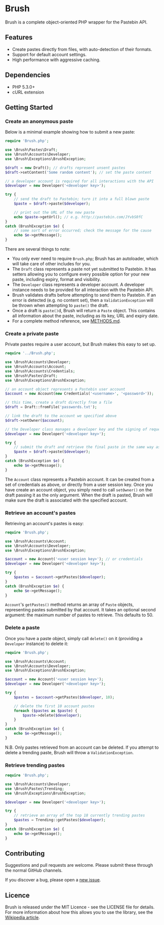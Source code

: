 # Brush

Brush is a complete object-oriented PHP wrapper for the Pastebin API.

## Features

 - Create pastes directly from files, with auto-detection of their formats.
 - Support for default account settings.
 - High performance with aggressive caching.

## Dependencies

 - PHP 5.3.0+
 - cURL extension

## Getting Started

### Create an anonymous paste

Below is a minimal example showing how to submit a new paste:

``` php
require 'Brush.php';

use \Brush\Pastes\Draft;
use \Brush\Accounts\Developer;
use \Brush\Exceptions\BrushException;

$draft = new Draft(); // drafts represent unsent pastes
$draft->setContent('Some random content'); // set the paste content

// a developer account is required for all interactions with the API
$developer = new Developer('<developer key>');

try {
	// send the draft to Pastebin; turn it into a full blown paste
	$paste = $draft->paste($developer);

	// print out the URL of the new paste
	echo $paste->getUrl(); // e.g. http://pastebin.com/JYvbS0fC
}
catch (BrushException $e) {
	// some sort of error occurred; check the message for the cause
	echo $e->getMessage();
}
```

There are several things to note:

 - You only ever need to require `Brush.php`; Brush has an autoloader, which will take care of other includes for you.
 - The `Draft` class represents a paste not yet submitted to Pastebin. It has setters allowing you to configure every possible option for your new paste, including expiry, format and visibility.
 - The `Developer` class represents a developer account. A developer instance needs to be provided for all interaction with the Pastebin API.
 - Brush validates drafts before attempting to send them to Pastebin. If an error is detected (e.g. no content set), then a `ValidationException` will be thrown when attempting to `paste()` the draft.
 - Once a draft is `paste()`d, Brush will return a `Paste` object. This contains all information about the paste, including as its key, URL and expiry date.
 - For a complete method reference, see [METHODS.md](METHODS.md).

### Create a private paste

Private pastes require a user account, but Brush makes this easy to set up.

``` php
require '../Brush.php';

use \Brush\Accounts\Developer;
use \Brush\Accounts\Account;
use \Brush\Accounts\Credentials;
use \Brush\Pastes\Draft;
use \Brush\Exceptions\BrushException;

// an account object represents a Pastebin user account
$account = new Account(new Credentials('<username>', '<password>'));

// this time, create a draft directly from a file
$draft = Draft::fromFile('passwords.txt');

// link the draft to the account we specified above
$draft->setOwner($account);

// the Developer class manages a developer key and the signing of requests with it
$developer = new Developer('<developer key>');

try {
	// submit the draft and retrieve the final paste in the same way as above
	$paste = $draft->paste($developer);
}
catch (BrushException $e) {
	echo $e->getMessage();
}
```

The `Account` class represents a Pastebin account. It can be created from a set of credentials as above, or directly from a user session key. Once you have create an account object, you simply need to call `setOwner()` on the draft passing it as the only argument. When the draft is pasted, Brush will make sure the draft is associated with the specified account.

### Retrieve an account's pastes

Retrieving an account's pastes is easy:

``` php
require 'Brush.php';

use \Brush\Accounts\Account;
use \Brush\Accounts\Developer;
use \Brush\Exceptions\BrushException;

$account = new Account('<user session key>'); // or credentials
$developer = new Developer('<developer key>');

try {
	$pastes = $account->getPastes($developer);
}
catch (BrushException $e) {
	echo $e->getMessage();
}
```

`Account`'s `getPastes()` method returns an array of `Paste` objects, representing pastes submitted by that account. It takes an optional second argument: the maximum number of pastes to retrieve. This defaults to 50.

### Delete a paste

Once you have a paste object, simply call `delete()` on it (providing a `Developer` instance) to delete it:

``` php
require 'Brush.php';

use \Brush\Accounts\Account;
use \Brush\Accounts\Developer;
use \Brush\Exceptions\BrushException;

$account = new Account('<user session key>');
$developer = new Developer('<developer key>');

try {
	$pastes = $account->getPastes($developer, 10);

	// delete the first 10 account pastes
	foreach ($pastes as $paste) {
		$paste->delete($developer);
	}
}
catch (BrushException $e) {
	echo $e->getMessage();
}
```

N.B. Only pastes retrieved from an account can be deleted. If you attempt to delete a trending paste, Brush will throw a `ValidationException`.

### Retrieve trending pastes

``` php
require 'Brush.php';

use \Brush\Accounts\Developer;
use \Brush\Pastes\Trending;
use \Brush\Exceptions\BrushException;

$developer = new Developer('<developer key>');

try {
	// retrieve an array of the top 18 currently trending pastes
	$pastes = Trending::getPastes($developer);
}
catch (BrushException $e) {
	echo $e->getMessage();
}
```

## Contributing

Suggestions and pull requests are welcome. Please submit these through the normal GitHub channels.

If you discover a bug, please open a [new issue](https://github.com/gebn/Brush/issues/new).

## Licence

Brush is released under the MIT Licence - see the LICENSE file for details. For more information about how this allows you to use the library, see the [Wikipedia article](http://en.wikipedia.org/wiki/MIT_License).
